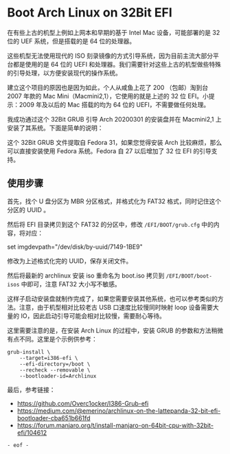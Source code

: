 # Boot Arch Linux on 32Bit EFI

在有些上古的机型上例如上网本和早期的基于 Intel Mac 设备，可能部署的是 32 位的 UEF 系统，但是搭载的是 64 位的处理器。

这些机型无法使用现代的 ISO 刻录镜像的方式引导系统，因为目前主流大部分平台都是使用的是 64 位的 UEFI 和处理器。我们需要针对这些上古的机型做些特殊的引导处理，以方便安装现代的操作系统。

建立这个项目的原因也是因为如此，个人从咸鱼上花了 200 （包邮）淘到台 2007 年款的 Mac Mini（Macmini2,1），它使用的就是上述的 32 位 EFI。小提示：2009 年及以后的 Mac 搭载的均为 64 位的 UEFI，不需要做任何处理。

我成功通过这个 32Bit GRUB 引导 Arch 20200301 的安装盘并在 Macmini2,1 上安装了其系统。下面是简单的说明：

这个 32Bit GRUB 文件提取自 Fedora 31，如果您觉得安装 Arch 比较麻烦，那么可以直接安装使用 Fedora 系统。Fedora 自 27 以后增加了 32 位 EFI 的引导支持。

## 使用步骤

首先，找个 U 盘分区为 MBR 分区格式，并格式化为 FAT32 格式，同时记住这个分区的 UUID 。

然后将 EFI 目录拷贝到这个 FAT32 的分区中，修改 `/EFI/BOOT/grub.cfg` 中的内容，将对应：

set imgdevpath="/dev/disk/by-uuid/7149-1BE9"

修改为上述格式化完的 UUID，保存关闭文件。

然后将最新的 archlinux 安装 iso 重命名为 boot.iso 拷贝到 `/EFI/BOOT/boot-isos` 中即可，注意 FAT32 大小写不敏感。

这样子启动安装盘就制作完成了，如果您需要安装其他系统，也可以参考类似的方法。注意，由于机型相对比较老古 USB 口速度比较慢同时映射 loop 设备需要大量的 IO，因此启动引导可能会相对比较慢，需要耐心等待。

这里需要注意的是，在安装 Arch Linux 的过程中，安装 GRUB 的参数和方法稍微有点不同。这里是个示例供参考：

```
grub-install \
    --target=i386-efi \
    --efi-directory=/boot \
    --recheck --removable \
    --bootloader-id=Archlinux
```

最后，参考链接：

* https://github.com/Overc1ocker/I386-Grub-efi
* https://medium.com/@emerino/archlinux-on-the-lattepanda-32-bit-efi-bootloader-cba651b661fd
* https://forum.manjaro.org/t/install-manjaro-on-64bit-cpu-with-32bit-efi/104612

`- eof -`
